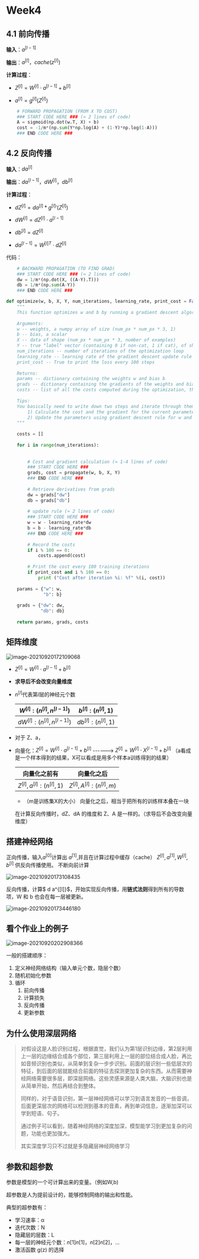 # Week4

## 4.1 前向传播

**输入**：$a^{[l−1]}$

**输出**：$a^{[l]}，cache(z^{[l]})$

**计算过程**：

- $Z^{[l]}=W^{[l]}\cdot a^{[l-1]}+b^{[l]}$

- $a^{[l]}=g^{[l]}(Z^{[l]})$

```python
    # FORWARD PROPAGATION (FROM X TO COST)
    ### START CODE HERE ### (≈ 2 lines of code)
    A = sigmoid(np.dot(w.T, X) + b)                                    # compute activation
    cost = -1/m*(np.sum(Y*np.log(A) + (1-Y)*np.log(1-A)))                                 # compute cost
    ### END CODE HERE ###
```



## 4.2 反向传播

**输入**：$da^{[l]}$

**输出**：$da^{[l-1]}，dW^{[l]}，db^{[l]}$

**计算过程**：

- $dZ^{[l]}=da^{[l]}*g^{[l]}{'}(Z^{[l]})$

- $dW^{[l]}=dZ^{[l]}\cdot a^{[l-1]}$

- $db^{[l]}=dZ^{[l]}$

- $da^{[l-1]}=W^{[l]T}\cdot dZ^{[l]}$

代码：

```python
    # BACKWARD PROPAGATION (TO FIND GRAD)
    ### START CODE HERE ### (≈ 2 lines of code)
    dw = 1/m*(np.dot(X, ((A-Y).T)))
    db = 1/m*(np.sum(A-Y))
    ### END CODE HERE ###
```

```python
def optimize(w, b, X, Y, num_iterations, learning_rate, print_cost = False):
    """
    This function optimizes w and b by running a gradient descent algorithm
    
    Arguments:
    w -- weights, a numpy array of size (num_px * num_px * 3, 1)
    b -- bias, a scalar
    X -- data of shape (num_px * num_px * 3, number of examples)
    Y -- true "label" vector (containing 0 if non-cat, 1 if cat), of shape (1, number of examples)
    num_iterations -- number of iterations of the optimization loop
    learning_rate -- learning rate of the gradient descent update rule
    print_cost -- True to print the loss every 100 steps
    
    Returns:
    params -- dictionary containing the weights w and bias b
    grads -- dictionary containing the gradients of the weights and bias with respect to the cost function
    costs -- list of all the costs computed during the optimization, this will be used to plot the learning curve.
    
    Tips:
    You basically need to write down two steps and iterate through them:
        1) Calculate the cost and the gradient for the current parameters. Use propagate().
        2) Update the parameters using gradient descent rule for w and b.
    """
    
    costs = []
    
    for i in range(num_iterations):
        
        
        # Cost and gradient calculation (≈ 1-4 lines of code)
        ### START CODE HERE ### 
        grads, cost = propagate(w, b, X, Y)
        ### END CODE HERE ###
        
        # Retrieve derivatives from grads
        dw = grads["dw"]
        db = grads["db"]
        
        # update rule (≈ 2 lines of code)
        ### START CODE HERE ###
        w = w - learning_rate*dw
        b = b - learning_rate*db
        ### END CODE HERE ###
        
        # Record the costs
        if i % 100 == 0:
            costs.append(cost)
        
        # Print the cost every 100 training iterations
        if print_cost and i % 100 == 0:
            print ("Cost after iteration %i: %f" %(i, cost))
    
    params = {"w": w,
              "b": b}
    
    grads = {"dw": dw,
             "db": db}
    
    return params, grads, costs
```



## 矩阵维度

![image-20210920172109068](https://gitee.com/pinboy/typora-image/raw/master/img/202109201721118.png)



- $Z^{[l]}=W^{[l]}\cdot a^{[l-1]}+b^{[l]}$

- **求导后不会改变向量维度**

- $n^{[l]}$代表第$l$层的神经元个数

  | $W^{[l]}: (n^{[l]}, n^{[l-1]})$  | $b^{[l]}: (n^{[l]}, 1)$  |
  | -------------------------------- | ------------------------ |
  | $dW^{[l]}: (n^{[l]}, n^{[l-1]})$ | $db^{[l]}: (n^{[l]}, 1)$ |

- 对于 Z、a，

- 向量化：$Z^{[l]}=W^{[l]}\cdot a^{[l-1]}+b^{[l]}$  ------> $Z^{[l]}=W^{[l]}\cdot X^{[l-1]}+b^{[l]}$    （a看成是一个样本得到的结果，X可以看成是用多个样本a训练得到的结果）

  | 向量化之前有                     | 向量化之后                       |
  | -------------------------------- | -------------------------------- |
  | $Z^{[l]}, a^{[l]}: (n^{[l]}, 1)$ | $Z^{[l]}, A^{[l]}: (n^{[l]}, m)$ |

  - （m是训练集X的大小） 向量化之后，相当于把所有的训练样本叠在一块

  在计算反向传播时，dZ、dA 的维度和 Z、A 是一样的。（求导后不会改变向量维度）





## 搭建神经网络

正向传播，输入$a^{[0]}$计算出 $a^{[1]}$,并且在计算过程中缓存（cache）  $Z^{[l]},a^{[1]},W^{[l]},b^{[l]}$ 供反向传播使用。 不断向前计算



![image-20210920173108435](https://gitee.com/pinboy/typora-image/raw/master/img/202109201731506.png)

反向传播，计算$ d a^{[l]}$，开始实现反向传播，用**链式法则**得到所有的导数项，W 和 b 也会在每一层被更新。

![image-20210920173446180](https://gitee.com/pinboy/typora-image/raw/master/img/202109201734260.png)



## 看个作业上的例子

![image-20210920202908366](https://gitee.com/pinboy/typora-image/raw/master/img/202109202029509.png)

一般的搭建顺序：

1. 定义神经网络结构（输入单元个数，隐层个数）
2. 随机初始化参数
3. 循环
   1. 前向传播
   2. 计算损失
   3. 反向传播
   4. 更新参数





## 为什么使用深层网络

> 对假设这是人脸识别过程，根据直觉，我们认为第1层识别边缘，第2层利用上一层的边缘结合成各个部位，第三层利用上一层的部位结合成人脸，再比如音频识别也类似，从简单到复杂一步步识别。前面的层识别一些低层次的特征，到后面的层就能结合前面的特征去探测更加复杂的东西。从而需要神经网络需要很多层，即深层网络。这些灵感来源是人类大脑，大脑识别也是从简单开始，然后再结合到整体。
>
> 同样的，对于语音识别，第一层神经网络可以学习到语言发音的一些音调，后面更深层次的网络可以检测到基本的音素，再到单词信息，逐渐加深可以学到短语、句子。
>
> 通过例子可以看到，随着神经网络的深度加深，模型能学习到更加复杂的问题，功能也更加强大。
>
>   其实深度学习只不过就是多隐藏层神经网络学习

## 参数和超参数

参数是模型的一个可计算出来的变量。（例如W,b)

超参数是人为提前设计的，能够控制网络的输出和性能。

典型的超参数有：

- 学习速率：α
- 迭代次数：N
- 隐藏层的层数：L
- 每一层的神经元个数：$n[1]n[1]，n[2]n[2]，...$
- 激活函数 g(z) 的选择

